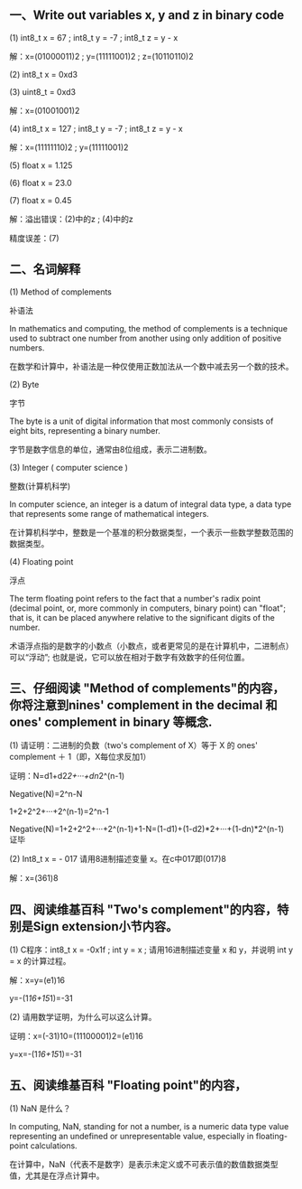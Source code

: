 ## 一、Write out variables  x, y and z in binary code 

(1)  int8_t x = 67  ; int8_t y = -7 ;   int8_t z = y - x 

解：x=(01000011)2 ; y=(11111001)2 ; z=(10110110)2

(2)  int8_t x = 0xd3

(3)  uint8_t = 0xd3 

解：x=(01001001)2

(4)  int8_t x = 127 ;  int8_t y = -7  ; int8_t z = y - x

解：x=(11111110)2 ; y=(11111001)2 

(5)  float x = 1.125 

(6)  float x = 23.0 

(7) float x = 0.45

解：溢出错误：(2)中的z ; (4)中的z

精度误差：(7)


## 二、名词解释

(1) Method of complements

补语法

In mathematics and computing, the method of complements is a technique used to subtract one number from another using only addition of positive numbers.

在数学和计算中，补语法是一种仅使用正数加法从一个数中减去另一个数的技术。

(2) Byte

字节

The byte is a unit of digital information that most commonly consists of eight bits, representing a binary number. 

字节是数字信息的单位，通常由8位组成，表示二进制数。

(3) Integer  ( computer science )

整数(计算机科学)

In computer science, an integer is a datum of integral data type, a data type that represents some range of mathematical integers. 

在计算机科学中，整数是一个基准的积分数据类型，一个表示一些数学整数范围的数据类型。

(4) Floating point

浮点

The term floating point refers to the fact that a number's radix point (decimal point, or, more commonly in computers, binary point) can "float"; that is, it can be placed anywhere relative to the significant digits of the number. 

术语浮点指的是数字的小数点（小数点，或者更常见的是在计算机中，二进制点）可以“浮动”; 也就是说，它可以放在相对于数字有效数字的任何位置。

## 三、仔细阅读 "Method of complements"的内容，你将注意到nines' complement in the decimal 和 ones' complement in binary 等概念. 

(1) 请证明：二进制的负数（two's complement of X）等于 X 的 ones' complement  ＋ 1（即，X每位求反加1）

证明：N=d1+d2*2+···+dn*2^(n-1)

Negative(N)=2^n-N

1+2+2^2+···+2^(n-1)=2^n-1

Negative(N)=1+2+2^2+···+2^(n-1)+1-N=(1-d1)+(1-d2)*2+···+(1-dn)*2^(n-1)
证毕

(2) Int8_t x = - 017 请用8进制描述变量 x。在c中017即(017)8

解：x=(361)8


## 四、阅读维基百科 "Two's complement"的内容，特别是Sign extension小节内容。 

(1) C程序：int8_t  x = -0x1f ; int y = x ;  请用16进制描述变量 x 和 y，并说明 int y = x 的计算过程。

解：x=y=(e1)16

y=-(1*16+15*1)=-31



(2) 请用数学证明，为什么可以这么计算。

证明：x=(-31)10=(11100001)2=(e1)16

y=x=-(1*16+15*1)=-31

## 五、阅读维基百科 "Floating point"的内容，

(1) NaN 是什么？

In computing, NaN, standing for not a number, is a numeric data type value representing an undefined or unrepresentable value, especially in floating-point calculations. 

在计算中，NaN（代表不是数字）是表示未定义或不可表示值的数值数据类型值，尤其是在浮点计算中。
